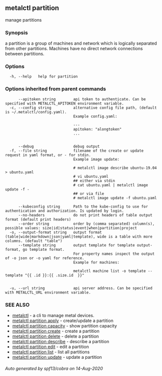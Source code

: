 ## metalctl partition

manage partitions

### Synopsis

a partition is a group of machines and network which is logically separated from other partitions. Machines have no direct network connections between partitions.

### Options

```
  -h, --help   help for partition
```

### Options inherited from parent commands

```
      --apitoken string        api token to authenticate. Can be specified with METALCTL_APITOKEN environment variable.
  -c, --config string          alternative config file path, (default is ~/.metalctl/config.yaml).
                               Example config.yaml:
                               
                               ---
                               apitoken: "alongtoken"
                               ...
                               
                               
      --debug                  debug output
  -f, --file string            filename of the create or update request in yaml format, or - for stdin.
                               Example image update:
                               
                               # metalctl image describe ubuntu-19.04 > ubuntu.yaml
                               # vi ubuntu.yaml
                               ## either via stdin
                               # cat ubuntu.yaml | metalctl image update -f -
                               ## or via file
                               # metalctl image update -f ubuntu.yaml
                               
      --kubeconfig string      Path to the kube-config to use for authentication and authorization. Is updated by login.
      --no-headers             do not print headers of table output format (default print headers)
      --order string           order by (comma separated) column(s), possible values: size|id|status|event|when|partition|project
  -o, --output-format string   output format (table|wide|markdown|json|yaml|template), wide is a table with more columns. (default "table")
      --template string        output template for template output-format, go template format.
                               For property names inspect the output of -o json or -o yaml for reference.
                               Example for machines:
                               
                               metalctl machine list -o template --template "{{ .id }}:{{ .size.id  }}"
                               
                               
  -u, --url string             api server address. Can be specified with METALCTL_URL environment variable.
```

### SEE ALSO

* [metalctl](metalctl.md)	 - a cli to manage metal devices.
* [metalctl partition apply](metalctl_partition_apply.md)	 - create/update a partition
* [metalctl partition capacity](metalctl_partition_capacity.md)	 - show partition capacity
* [metalctl partition create](metalctl_partition_create.md)	 - create a partition
* [metalctl partition delete](metalctl_partition_delete.md)	 - delete a partition
* [metalctl partition describe](metalctl_partition_describe.md)	 - describe a partition
* [metalctl partition edit](metalctl_partition_edit.md)	 - edit a partition
* [metalctl partition list](metalctl_partition_list.md)	 - list all partitions
* [metalctl partition update](metalctl_partition_update.md)	 - update a partition

###### Auto generated by spf13/cobra on 14-Aug-2020
